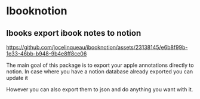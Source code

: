 # Ibooknotion

## Ibooks export ibook notes to notion

https://github.com/jocelinqueau/ibooknotion/assets/23138145/e6b8f99b-1e33-46bb-b948-9b4e8ff8ce06


The main goal of this package is to export your apple annotations directly to notion. In case where you have a notion database already exported you can update it

However you can also export them to json and do anything you want with it.


